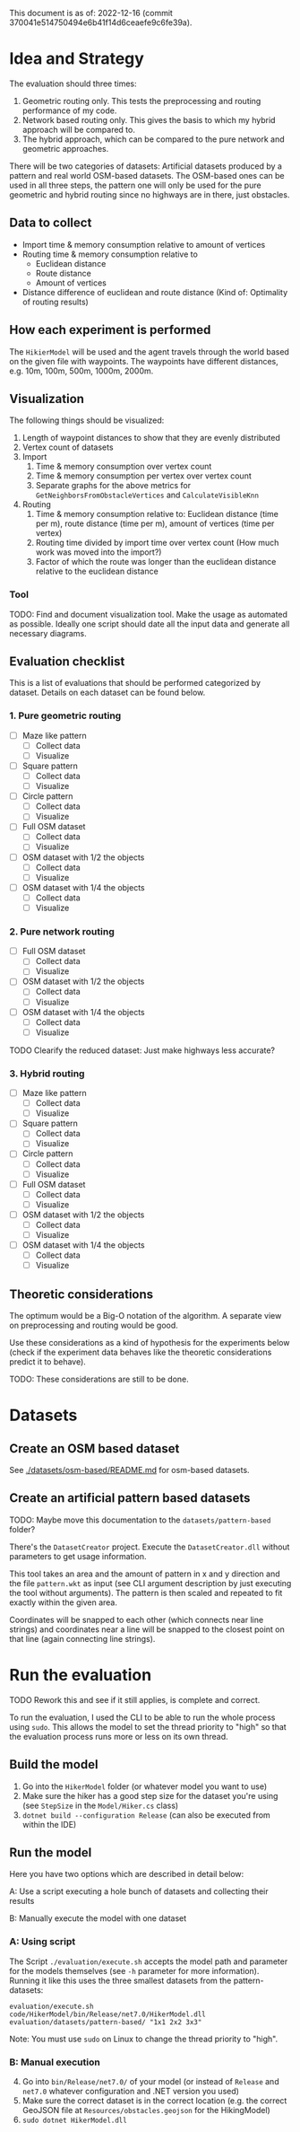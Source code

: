 This document is as of: 2022-12-16 (commit 370041e514750494e6b41f14d6ceaefe9c6fe39a).

# Idea and Strategy

The evaluation should three times:

1. Geometric routing only. This tests the preprocessing and routing performance of my code.
2. Network based routing only. This gives the basis to which my hybrid approach will be compared to.
3. The hybrid approach, which can be compared to the pure network and geometric approaches.

There will be two categories of datasets: Artificial datasets produced by a pattern and real world OSM-based datasets.
The OSM-based ones can be used in all three steps, the pattern one will only be used for the pure geometric and hybrid routing since no highways are in there, just obstacles.

## Data to collect

* Import time & memory consumption relative to amount of vertices
* Routing time & memory consumption relative to
	* Euclidean distance
	* Route distance
	* Amount of vertices
* Distance difference of euclidean and route distance (Kind of: Optimality of routing results)

## How each experiment is performed

The `HikierModel` will be used and the agent travels through the world based on the given file with waypoints.
The waypoints have different distances, e.g. 10m, 100m, 500m, 1000m, 2000m.

## Visualization

The following things should be visualized:

1. Length of waypoint distances to show that they are evenly distributed
2. Vertex count of datasets
3. Import
	1. Time & memory consumption over vertex count
	1. Time & memory consumption per vertex over vertex count
	2. Separate graphs for the above metrics for `GetNeighborsFromObstacleVertices` and `CalculateVisibleKnn`
4. Routing
	1. Time & memory consumption relative to: Euclidean distance (time per m), route distance (time per m), amount of vertices (time per vertex)
	2. Routing time divided by import time over vertex count (How much work was moved into the import?)
	3. Factor of which the route was longer than the euclidean distance relative to the euclidean distance

### Tool

TODO: Find and document visualization tool. Make the usage as automated as possible. Ideally one script should date all the input data and generate all necessary diagrams.

## Evaluation checklist

This is a list of evaluations that should be performed categorized by dataset.
Details on each dataset can be found below.

### 1. Pure geometric routing

* [ ] Maze like pattern
	* [ ] Collect data
	* [ ] Visualize
* [ ] Square pattern
	* [ ] Collect data
	* [ ] Visualize
* [ ] Circle pattern
	* [ ] Collect data
	* [ ] Visualize
* [ ] Full OSM dataset
	* [ ] Collect data
	* [ ] Visualize
* [ ] OSM dataset with 1/2 the objects
	* [ ] Collect data
	* [ ] Visualize
* [ ] OSM dataset with 1/4 the objects
	* [ ] Collect data
	* [ ] Visualize

### 2. Pure network routing

* [ ] Full OSM dataset
	* [ ] Collect data
	* [ ] Visualize
* [ ] OSM dataset with 1/2 the objects
	* [ ] Collect data
	* [ ] Visualize
* [ ] OSM dataset with 1/4 the objects
	* [ ] Collect data
	* [ ] Visualize

TODO Clearify the reduced dataset: Just make highways less accurate?

### 3. Hybrid routing

* [ ] Maze like pattern
	* [ ] Collect data
	* [ ] Visualize
* [ ] Square pattern
	* [ ] Collect data
	* [ ] Visualize
* [ ] Circle pattern
	* [ ] Collect data
	* [ ] Visualize
* [ ] Full OSM dataset
	* [ ] Collect data
	* [ ] Visualize
* [ ] OSM dataset with 1/2 the objects
	* [ ] Collect data
	* [ ] Visualize
* [ ] OSM dataset with 1/4 the objects
	* [ ] Collect data
	* [ ] Visualize

## Theoretic considerations

The optimum would be a Big-O notation of the algorithm.
A separate view on preprocessing and routing would be good.

Use these considerations as a kind of hypothesis for the experiments below (check if the experiment data behaves like the theoretic considerations predict it to behave).

TODO: These considerations are still to be done.

# Datasets

## Create an OSM based dataset

See [./datasets/osm-based/README.md](README) for osm-based datasets.

## Create an artificial pattern based datasets

TODO: Maybe move this documentation to the `datasets/pattern-based` folder?

There's the `DatasetCreator` project.
Execute the `DatasetCreator.dll` without parameters to get usage information.

This tool takes an area and the amount of pattern in x and y direction and the file `pattern.wkt` as input (see CLI argument description by just executing the tool without arguments).
The pattern is then scaled and repeated to fit exactly within the given area.

Coordinates will be snapped to each other (which connects near line strings) and coordinates near a line will be snapped to the closest point on that line (again connecting line strings).

# Run the evaluation

TODO Rework this and see if it still applies, is complete and correct.

To run the evaluation, I used the CLI to be able to run the whole process using `sudo`.
This allows the model to set the thread priority to "high" so that the evaluation process runs more or less on its own thread.

## Build the model

1. Go into the `HikerModel` folder (or whatever model you want to use)
2. Make sure the hiker has a good step size for the dataset you're using (see `StepSize` in the `Model/Hiker.cs` class)
3. `dotnet build --configuration Release` (can also be executed from within the IDE)

## Run the model

Here you have two options which are described in detail below:

A: Use a script executing a hole bunch of datasets and collecting their results

B: Manually execute the model with one dataset

### A: Using script

The Script `./evaluation/execute.sh` accepts the model path and parameter for the models themselves (see `-h` parameter for more information).
Running it like this uses the three smallest datasets from the pattern-datasets:

`evaluation/execute.sh code/HikerModel/bin/Release/net7.0/HikerModel.dll evaluation/datasets/pattern-based/ "1x1 2x2 3x3"`

Note: You must use `sudo` on Linux to change the thread priority to "high".

### B: Manual execution

4. Go into `bin/Release/net7.0/` of your model (or instead of `Release` and `net7.0` whatever configuration and .NET version you used)
5. Make sure the correct dataset is in the correct location (e.g. the correct GeoJSON file at `Resources/obstacles.geojson` for the HikingModel)
6. `sudo dotnet HikerModel.dll`

